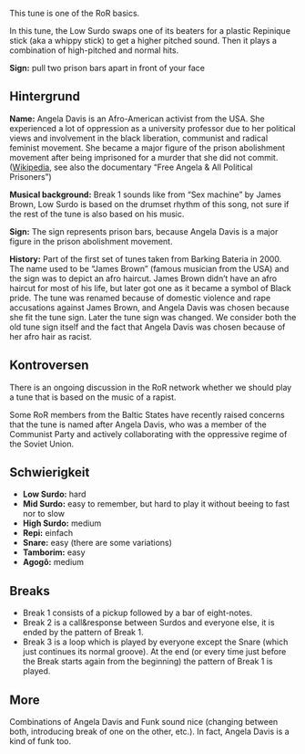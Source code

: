 This tune is one of the RoR basics.

In this tune, the Low Surdo swaps one of its beaters for a plastic Repinique
stick (aka a whippy stick) to get a higher pitched sound. Then it plays a
combination of high-pitched and normal hits.

**Sign:** pull two prison bars apart in front of your face

## Hintergrund

**Name:** Angela Davis is an Afro-American activist from the USA. She
experienced a lot of oppression as a university professor due to her political
views and involvement in the black liberation, communist and radical feminist
movement. She became a major figure of the prison abolishment movement after
being imprisoned for a murder that she did not commit.
([Wikipedia](https://en.wikipedia.org/wiki/Angela_Davis), see also the
documentary “Free Angela & All Political Prisoners”)

**Musical background:** Break 1 sounds like from “Sex machine” by James Brown,
Low Surdo is based on the drumset rhythm of this song, not sure if the rest of
the tune is also based on his music.

**Sign:** The sign represents prison bars, because Angela Davis is a major
figure in the prison abolishment movement.

**History:** Part of the first set of tunes taken from Barking Bateria in 2000.
The name used to be “James Brown” (famous musician from the USA) and the sign
was to depict an afro haircut. James Brown didn’t have an afro haircut for most
of his life, but later got one as it became a symbol of Black pride. The tune
was renamed because of domestic violence and rape accusations against James
Brown, and Angela Davis was chosen because she fit the tune sign. Later the tune
sign was changed. We consider both the old tune sign itself and the fact that
Angela Davis was chosen because of her afro hair as racist.

## Kontroversen

There is an ongoing discussion in the RoR network whether we should play a tune
that is based on the music of a rapist.

Some RoR members from the Baltic States have recently raised concerns that the
tune is named after Angela Davis, who was a member of the Communist Party and
actively collaborating with the oppressive regime of the Soviet Union.

## Schwierigkeit

* **Low Surdo:** hard
* **Mid Surdo:** easy to remember, but hard to play it without beeing to fast
  nor to slow
* **High Surdo:** medium
* **Repi:** einfach
* **Snare:** easy (there are some variations)
* **Tamborim:** easy
* **Agogô:** medium

## Breaks

* Break 1 consists of a pickup followed by a bar of eight-notes.
* Break 2 is a call&response between Surdos and everyone else, it is ended by
  the pattern of Break 1.
* Break 3 is a loop which is played by everyone except the Snare (which just
  continues its normal groove). At the end (or every time just before the Break
  starts again from the beginning) the pattern of Break 1 is played.

## More

Combinations of Angela Davis and Funk sound nice (changing between both,
introducing break of one on the other, etc.). In fact, Angela Davis is a kind of
funk too.

